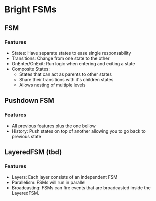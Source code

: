 # Bright FSMs

## FSM
### Features
* States: Have separate states to ease single responsability
* Transitions: Change from one state to the other
* OnEnter/OnExit: Run logic when entering and exiting a state
* Composite States: 
	* States that can act as parents to other states
	* Share their transitions with it's children states
	* Allows nesting of multiple levels

## Pushdown FSM
### Features
* All previous features plus the one bellow
* History: Push states on top of another allowing you to go back to previous state

## LayeredFSM (tbd)
### Features
* Layers: Each layer consists of an independent FSM
* Parallelism: FSMs will run in parallel
* Broadcasting: FSMs can fire events that are broadcasted inside the LayeredFSM.